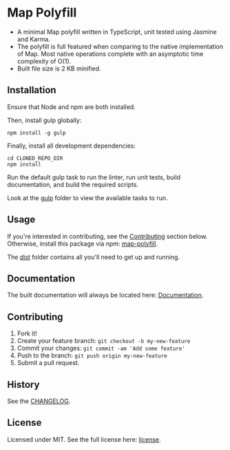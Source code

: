 # Map Polyfill

* A minimal Map polyfill written in TypeScript, unit tested using Jasmine and Karma.
* The polyfill is full featured when comparing to the native implementation of Map. Most native operations complete with an asymptotic time complexity of O(1).
* Built file size is 2 KB minified.

## Installation

Ensure that Node and npm are both installed.

Then, install gulp globally:

```
npm install -g gulp
```

Finally, install all development dependencies:

```
cd CLONED_REPO_DIR
npm install
```

Run the default gulp task to run the linter, run unit tests, build documentation, and build the required scripts.

Look at the [gulp](https://github.com/brendenpalmer/map-polyfill/tree/master/gulp) folder to view the available tasks to run.

## Usage

If you're interested in contributing, see the [Contributing](https://github.com/brendenpalmer/map-polyfill#contributing) section below. Otherwise, install this package via npm: [map-polyfill](https://www.npmjs.com/package/map-polyfill).

The [dist](https://github.com/brendenpalmer/map-polyfill/tree/master/dist) folder contains all you'll need to get up and running.

## Documentation

The built documentation will always be located here: [Documentation](https://github.com/brendenpalmer/map-polyfill/tree/master/docs).

## Contributing

1. Fork it!
2. Create your feature branch: `git checkout -b my-new-feature`
3. Commit your changes: `git commit -am 'Add some feature'`
4. Push to the branch: `git push origin my-new-feature`
5. Submit a pull request.

## History

See the [CHANGELOG](https://github.com/brendenpalmer/map-polyfill/blob/master/CHANGELOG.md).

## License

Licensed under MIT. See the full license here:  [license](https://github.com/brendenpalmer/map-polyfill/blob/master/LICENSE).
